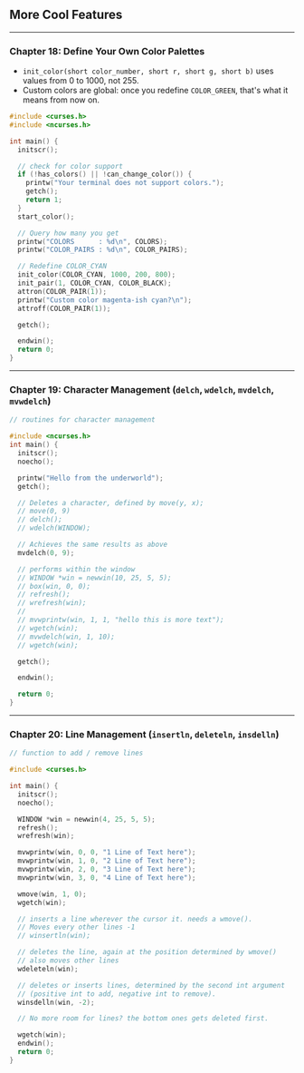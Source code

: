 ## More Cool Features

---

### Chapter 18: Define Your Own Color Palettes 

- `init_color(short color_number, short r, short g, short b)` uses values from 0 to 1000, not 255.
- Custom colors are global: once you redefine `COLOR_GREEN`, that's what it means from now on.

```c
#include <curses.h>
#include <ncurses.h>

int main() {
  initscr();

  // check for color support
  if (!has_colors() || !can_change_color()) {
    printw("Your terminal does not support colors.");
    getch();
    return 1;
  }
  start_color();

  // Query how many you get
  printw("COLORS      : %d\n", COLORS);
  printw("COLOR_PAIRS : %d\n", COLOR_PAIRS);

  // Redefine COLOR_CYAN
  init_color(COLOR_CYAN, 1000, 200, 800);
  init_pair(1, COLOR_CYAN, COLOR_BLACK);
  attron(COLOR_PAIR(1));
  printw("Custom color magenta-ish cyan?\n");
  attroff(COLOR_PAIR(1));

  getch();

  endwin();
  return 0;
}
```

---

### Chapter 19: Character Management (`delch`, `wdelch`, `mvdelch`, `mvwdelch`)

```c
// routines for character management

#include <ncurses.h>
int main() {
  initscr();
  noecho();

  printw("Hello from the underworld");
  getch();

  // Deletes a character, defined by move(y, x);
  // move(0, 9)
  // delch();
  // wdelch(WINDOW);

  // Achieves the same results as above
  mvdelch(0, 9);

  // performs within the window
  // WINDOW *win = newwin(10, 25, 5, 5);
  // box(win, 0, 0);
  // refresh();
  // wrefresh(win);
  //
  // mvwprintw(win, 1, 1, "hello this is more text");
  // wgetch(win);
  // mvwdelch(win, 1, 10);
  // wgetch(win);

  getch();

  endwin();

  return 0;
}
```

---

### Chapter 20: Line Management (`insertln`, `deleteln`, `insdelln`)

```c
// function to add / remove lines

#include <curses.h>

int main() {
  initscr();
  noecho();

  WINDOW *win = newwin(4, 25, 5, 5);
  refresh();
  wrefresh(win);

  mvwprintw(win, 0, 0, "1 Line of Text here");
  mvwprintw(win, 1, 0, "2 Line of Text here");
  mvwprintw(win, 2, 0, "3 Line of Text here");
  mvwprintw(win, 3, 0, "4 Line of Text here");

  wmove(win, 1, 0);
  wgetch(win);

  // inserts a line wherever the cursor it. needs a wmove().
  // Moves every other lines -1
  // winsertln(win);

  // deletes the line, again at the position determined by wmove()
  // also moves other lines
  wdeleteln(win);

  // deletes or inserts lines, determined by the second int argument
  // (positive int to add, negative int to remove).
  winsdelln(win, -2);

  // No more room for lines? the bottom ones gets deleted first.

  wgetch(win);
  endwin();
  return 0;
}
```
